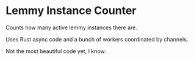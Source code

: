 # Lemmy Instance Counter

Counts how many active lemmy instances there are.

Uses Rust async code and a bunch of workers coordinated by channels.

Not the most beautiful code yet, I know.
